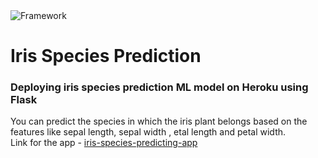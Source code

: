 <img src="https://camo.githubusercontent.com/b9999ffc446bb0e071a5a04a4aee0f27d853d2d2/68747470733a2f2f696d672e736869656c64732e696f2f62616467652f4672616d65776f726b2d466c61736b2d726564" alt="Framework" data-canonical-src="https://img.shields.io/badge/Framework-Flask-red" style="max-width:100%;"> 

# Iris Species Prediction
### Deploying iris species prediction ML model on Heroku using Flask

  You can predict the species in which the iris plant belongs based on the features like sepal length, sepal width , etal length and petal width.
  <br/>
Link for the app - [iris-species-predicting-app](https://iris-species-predicting-app.herokuapp.com/)



